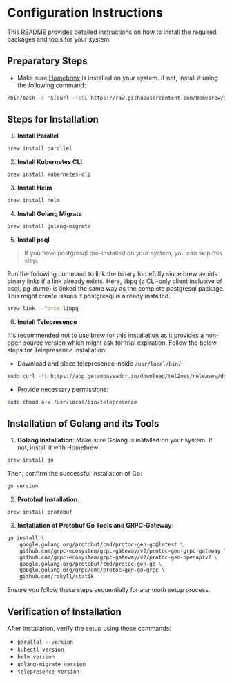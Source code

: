 # Configuration Instructions

This README provides detailed instructions on how to install the required packages and tools for your system.

## Preparatory Steps

- Make sure [Homebrew](https://brew.sh/) is installed on your system. If not, install it using the following command:

```bash
/bin/bash -c "$(curl -fsSL https://raw.githubusercontent.com/Homebrew/install/HEAD/install.sh>)"
```

## Steps for Installation

1. **Install Parallel**

```bash
brew install parallel
```

2. **Install Kubernetes CLI**

```bash
brew install kubernetes-cli
```

3. **Install Helm**

```bash
brew install helm
```

4. **Install Golang Migrate**

```bash
brew install golang-migrate
```

5. **Install psql**

>If you have postgresql pre-installed on your system, you can skip this step.

Run the following command to link the binary forcefully since brew avoids binary links if a link already exists. Here, libpq (a CLI-only client inclusive of psql, pg_dump) is linked the same way as the complete postgresql package. This might create issues if postgresql is already installed.

```bash
brew link --force libpq
```

6. **Install Telepresence**

It's recommended not to use brew for this installation as it provides a non-open source version which might ask for trial expiration. Follow the below steps for Telepresence installation:

- Download and place telepresence inside `/usr/local/bin/`:

```bash
sudo curl -fL https://app.getambassador.io/download/tel2oss/releases/download/v2.15.1/telepresence-darwin-arm64 -o /usr/local/bin/telepresence
```

- Provide necessary permissions:

```bash
sudo chmod a+x /usr/local/bin/telepresence
```

## Installation of Golang and its Tools

1. **Golang Installation**:
Make sure Golang is installed on your system. If not, install it with Homebrew:

```bash
brew install go
```

Then, confirm the successful installation of Go:

```bash
go version
```

2. **Protobuf Installation**:

```bash
brew install protobuf
```

3. **Installation of Protobuf Go Tools and GRPC-Gateway**:

```bash
go install \
    google.golang.org/protobuf/cmd/protoc-gen-go@latest \
    github.com/grpc-ecosystem/grpc-gateway/v2/protoc-gen-grpc-gateway \
    github.com/grpc-ecosystem/grpc-gateway/v2/protoc-gen-openapiv2 \
    google.golang.org/protobuf/cmd/protoc-gen-go \
    google.golang.org/grpc/cmd/protoc-gen-go-grpc \
    github.com/rakyll/statik
```

Ensure you follow these steps sequentially for a smooth setup process.

## Verification of Installation

After installation, verify the setup using these commands:

- `parallel --version`
- `kubectl version`
- `helm version`
- `golang-migrate version`
- `telepresence version`
